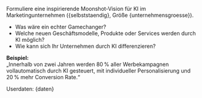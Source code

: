 Formuliere eine inspirierende Moonshot-Vision für KI im Marketingunternehmen ({selbststaendig}, Größe {unternehmensgroesse}).

- Was wäre ein echter Gamechanger?
- Welche neuen Geschäftsmodelle, Produkte oder Services werden durch KI möglich?
- Wie kann sich Ihr Unternehmen durch KI differenzieren?

**Beispiel:**  
„Innerhalb von zwei Jahren werden 80 % aller Werbekampagnen vollautomatisch durch KI gesteuert, mit individueller Personalisierung und 20 % mehr Conversion Rate.“

Userdaten:
{daten}
